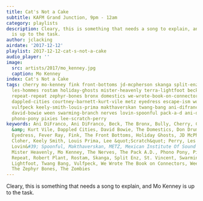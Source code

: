 ```yaml
---
title: Cat's Not a Cake
subtitle: KAFM Grand Junction, 9pm - 12am
category: playlists
description: Cleary, this is something that needs a song to explain, and Mo Kenney
  is up to the task.
author: jclacking
airdate: '2017-12-12'
playlist: 2017-12-12-cat-s-not-a-cake
audio_player: ''
image:
  src: artists/2017/mo_kenney.jpg
  caption: Mo Kenney
index: Cat's Not a Cake
tags: cherry mo-kenney fink front-bottoms jd-mcpherson skanga split-enz bully st-vincent
  les-hommes rostam holiday-ghosts mister-heavenly terra-lightfoot beck fever-ray
  repeat-repeat zephyr-bones bronx domestics we-wrote-book-on-connectors zombies robert-plant
  dappled-cities courtney-barnett-kurt-vile metz eyedress escape-ism wolf-alice don-drummond
  vulfpeck keely-smith-louis-prima makthaverskan twang-bang ani-difranco jen-cloher
  david-bowie ween swarming-branch nerves lovin-spoonful pack-a-d ani-difranco mexican-institute-of-sound-toy-selectah
  phono-pony pixies lee-scratch-perry
keywords: Ani DiFranco, Ani DiFranco, Beck, The Bronx, Bully, Cherry, Courtney Barnett
  &amp; Kurt Vile, Dappled Cities, David Bowie, The Domestics, Don Drummond, Escape-ism,
  Eyedress, Fever Ray, Fink, The Front Bottoms, Holiday Ghosts, JD McPherson, Jen
  Cloher, Keely Smith, Louis Prima, Lee &quot;Scratch&quot; Perry, Les Hommes, The
  Lovin&#39; Spoonful, Makthaverskan, METZ, Mexican Institute Of Sound + Toy Selectah,
  Mister Heavenly, Mo Kenney, The Nerves, The Pack A.D., Phono Pony, Pixies, *Repeat
  Repeat, Robert Plant, Rostam, Skanga, Split Enz, St. Vincent, Swarming Branch, Terra
  Lightfoot, Twang Bang, Vulfpeck, We Wrote The Book on Connectors, Ween, Wolf Alice,
  The Zephyr Bones, The Zombies
---
```

Cleary, this is something that needs a song to explain, and Mo Kenney is up to the task.

